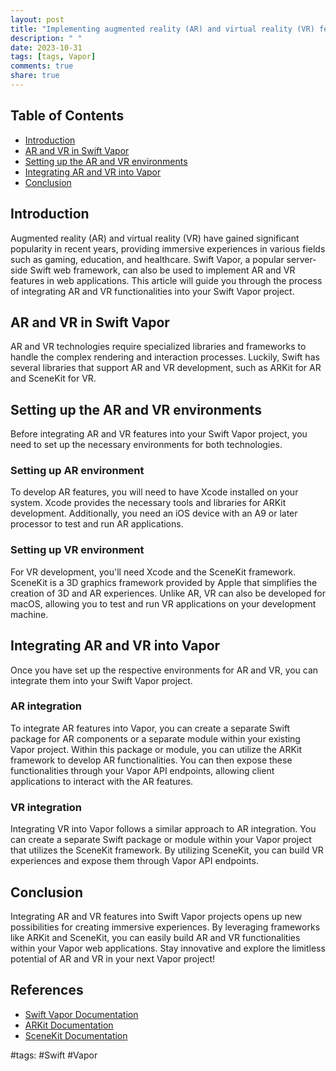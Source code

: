 ```yaml
---
layout: post
title: "Implementing augmented reality (AR) and virtual reality (VR) features in Swift Vapor"
description: " "
date: 2023-10-31
tags: [tags, Vapor]
comments: true
share: true
---
```


## Table of Contents
- [Introduction](#introduction)
- [AR and VR in Swift Vapor](#ar-and-vr-in-swift-vapor)
- [Setting up the AR and VR environments](#setting-up-the-ar-and-vr-environments)
- [Integrating AR and VR into Vapor](#integrating-ar-and-vr-into-vapor)
- [Conclusion](#conclusion)

## Introduction
Augmented reality (AR) and virtual reality (VR) have gained significant popularity in recent years, providing immersive experiences in various fields such as gaming, education, and healthcare. Swift Vapor, a popular server-side Swift web framework, can also be used to implement AR and VR features in web applications. This article will guide you through the process of integrating AR and VR functionalities into your Swift Vapor project.

## AR and VR in Swift Vapor
AR and VR technologies require specialized libraries and frameworks to handle the complex rendering and interaction processes. Luckily, Swift has several libraries that support AR and VR development, such as ARKit for AR and SceneKit for VR.

## Setting up the AR and VR environments
Before integrating AR and VR features into your Swift Vapor project, you need to set up the necessary environments for both technologies.

### Setting up AR environment
To develop AR features, you will need to have Xcode installed on your system. Xcode provides the necessary tools and libraries for ARKit development. Additionally, you need an iOS device with an A9 or later processor to test and run AR applications.

### Setting up VR environment
For VR development, you'll need Xcode and the SceneKit framework. SceneKit is a 3D graphics framework provided by Apple that simplifies the creation of 3D and AR experiences. Unlike AR, VR can also be developed for macOS, allowing you to test and run VR applications on your development machine.

## Integrating AR and VR into Vapor
Once you have set up the respective environments for AR and VR, you can integrate them into your Swift Vapor project.

### AR integration
To integrate AR features into Vapor, you can create a separate Swift package for AR components or a separate module within your existing Vapor project. Within this package or module, you can utilize the ARKit framework to develop AR functionalities. You can then expose these functionalities through your Vapor API endpoints, allowing client applications to interact with the AR features.

### VR integration
Integrating VR into Vapor follows a similar approach to AR integration. You can create a separate Swift package or module within your Vapor project that utilizes the SceneKit framework. By utilizing SceneKit, you can build VR experiences and expose them through Vapor API endpoints.

## Conclusion
Integrating AR and VR features into Swift Vapor projects opens up new possibilities for creating immersive experiences. By leveraging frameworks like ARKit and SceneKit, you can easily build AR and VR functionalities within your Vapor web applications. Stay innovative and explore the limitless potential of AR and VR in your next Vapor project!

## References
- [Swift Vapor Documentation](https://docs.vapor.codes)
- [ARKit Documentation](https://developer.apple.com/documentation/arkit)
- [SceneKit Documentation](https://developer.apple.com/documentation/scenekit)

#tags: #Swift #Vapor